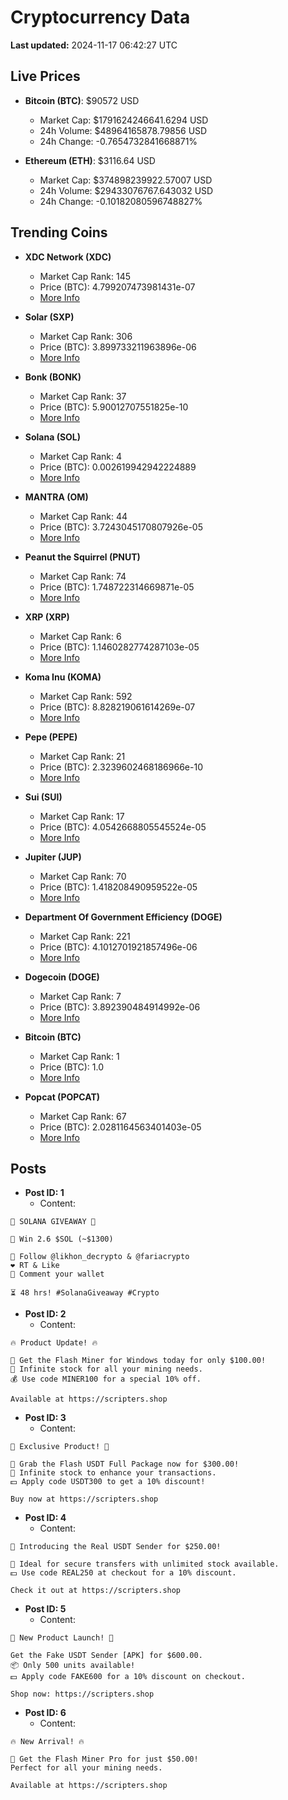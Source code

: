 # Cryptocurrency Data

**Last updated:** 2024-11-17 06:42:27 UTC

## Live Prices
- **Bitcoin (BTC)**: $90572 USD
  - Market Cap: $1791624246641.6294 USD
  - 24h Volume: $48964165878.79856 USD
  - 24h Change: -0.7654732841668871%

- **Ethereum (ETH)**: $3116.64 USD
  - Market Cap: $374898239922.57007 USD
  - 24h Volume: $29433076767.643032 USD
  - 24h Change: -0.10182080596748827%

## Trending Coins
- **XDC Network (XDC)**
  - Market Cap Rank: 145
  - Price (BTC): 4.799207473981431e-07
  - [More Info](https://www.coingecko.com/en/coins/xdc-network)

- **Solar (SXP)**
  - Market Cap Rank: 306
  - Price (BTC): 3.899733211963896e-06
  - [More Info](https://www.coingecko.com/en/coins/solar-2)

- **Bonk (BONK)**
  - Market Cap Rank: 37
  - Price (BTC): 5.90012707551825e-10
  - [More Info](https://www.coingecko.com/en/coins/bonk)

- **Solana (SOL)**
  - Market Cap Rank: 4
  - Price (BTC): 0.002619942942224889
  - [More Info](https://www.coingecko.com/en/coins/solana)

- **MANTRA (OM)**
  - Market Cap Rank: 44
  - Price (BTC): 3.7243045170807926e-05
  - [More Info](https://www.coingecko.com/en/coins/mantra)

- **Peanut the Squirrel (PNUT)**
  - Market Cap Rank: 74
  - Price (BTC): 1.748722314669871e-05
  - [More Info](https://www.coingecko.com/en/coins/peanut-the-squirrel)

- **XRP (XRP)**
  - Market Cap Rank: 6
  - Price (BTC): 1.1460282774287103e-05
  - [More Info](https://www.coingecko.com/en/coins/xrp)

- **Koma Inu (KOMA)**
  - Market Cap Rank: 592
  - Price (BTC): 8.828219061614269e-07
  - [More Info](https://www.coingecko.com/en/coins/koma-inu)

- **Pepe (PEPE)**
  - Market Cap Rank: 21
  - Price (BTC): 2.3239602468186966e-10
  - [More Info](https://www.coingecko.com/en/coins/pepe)

- **Sui (SUI)**
  - Market Cap Rank: 17
  - Price (BTC): 4.0542668805545524e-05
  - [More Info](https://www.coingecko.com/en/coins/sui)

- **Jupiter (JUP)**
  - Market Cap Rank: 70
  - Price (BTC): 1.418208490959522e-05
  - [More Info](https://www.coingecko.com/en/coins/jupiter)

- **Department Of Government Efficiency (DOGE)**
  - Market Cap Rank: 221
  - Price (BTC): 4.1012701921857496e-06
  - [More Info](https://www.coingecko.com/en/coins/department-of-government-efficiency)

- **Dogecoin (DOGE)**
  - Market Cap Rank: 7
  - Price (BTC): 3.892390484914992e-06
  - [More Info](https://www.coingecko.com/en/coins/dogecoin)

- **Bitcoin (BTC)**
  - Market Cap Rank: 1
  - Price (BTC): 1.0
  - [More Info](https://www.coingecko.com/en/coins/bitcoin)

- **Popcat (POPCAT)**
  - Market Cap Rank: 67
  - Price (BTC): 2.0281164563401403e-05
  - [More Info](https://www.coingecko.com/en/coins/popcat)

## Posts
- **Post ID: 1**
  - Content:
```
🚀 SOLANA GIVEAWAY 🚀

🎁 Win 2.6 $SOL (~$1300)

🤝 Follow @likhon_decrypto & @fariacrypto
❤️ RT & Like
💬 Comment your wallet

⏳ 48 hrs! #SolanaGiveaway #Crypto
```

- **Post ID: 2**
  - Content:
```
🔥 Product Update! 🔥

🚀 Get the Flash Miner for Windows today for only $100.00!
🔋 Infinite stock for all your mining needs.
💰 Use code MINER100 for a special 10% off.

Available at https://scripters.shop
```

- **Post ID: 3**
  - Content:
```
🎁 Exclusive Product! 🎁

💸 Grab the Flash USDT Full Package now for $300.00!
🎉 Infinite stock to enhance your transactions.
💵 Apply code USDT300 to get a 10% discount!

Buy now at https://scripters.shop
```

- **Post ID: 4**
  - Content:
```
💎 Introducing the Real USDT Sender for $250.00!

💼 Ideal for secure transfers with unlimited stock available.
💵 Use code REAL250 at checkout for a 10% discount.

Check it out at https://scripters.shop
```

- **Post ID: 5**
  - Content:
```
🚀 New Product Launch! 🚀

Get the Fake USDT Sender [APK] for $600.00.
📦 Only 500 units available!
💵 Apply code FAKE600 for a 10% discount on checkout.

Shop now: https://scripters.shop
```

- **Post ID: 6**
  - Content:
```
🔥 New Arrival! 🔥

💸 Get the Flash Miner Pro for just $50.00!
Perfect for all your mining needs.

Available at https://scripters.shop
```

